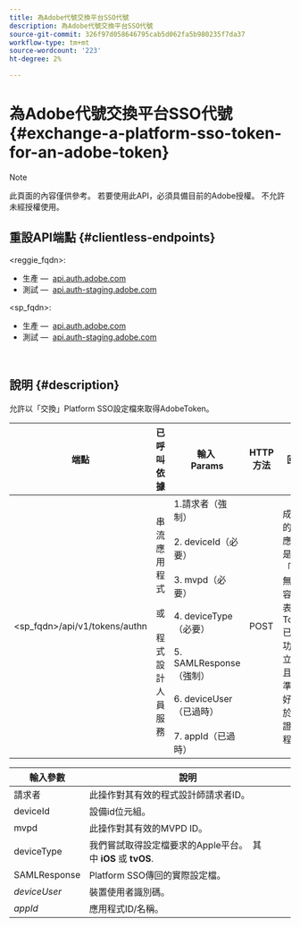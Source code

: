 ```yaml
---
title: 為Adobe代號交換平台SSO代號
description: 為Adobe代號交換平台SSO代號
source-git-commit: 326f97d058646795cab5d062fa5b980235f7da37
workflow-type: tm+mt
source-wordcount: '223'
ht-degree: 2%

---
```



# 為Adobe代號交換平台SSO代號 {#exchange-a-platform-sso-token-for-an-adobe-token}

>[!NOTE]
>
>此頁面的內容僅供參考。 若要使用此API，必須具備目前的Adobe授權。 不允許未經授權使用。

## 重設API端點 {#clientless-endpoints}

&lt;reggie_fqdn>:

* 生產 —  [api.auth.adobe.com](http://api.auth.adobe.com/)
* 測試 —  [api.auth-staging.adobe.com](http://api.auth-staging.adobe.com/)

&lt;sp_fqdn>:

* 生產 —  [api.auth.adobe.com](http://api.auth.adobe.com/)
* 測試 —  [api.auth-staging.adobe.com](http://api.auth-staging.adobe.com/)

</br>

## 說明 {#description}

允許以「交換」Platform SSO設定檔來取得AdobeToken。

| 端點 | 已呼叫  </br>依據 | 輸入   </br>Params | HTTP  </br>方法 | 回應 | HTTP  </br>回應 |
| --- | --- | --- | --- | --- | --- |
| &lt;sp_fqdn>/api/v1/tokens/authn | 串流應用程式</br></br>或</br></br>程式設計人員服務 | 1.請求者（強制）</br>    </br>2.  deviceId（必要）</br>    </br>3.  mvpd（必要）</br>    </br>4.  deviceType（必要）</br>    </br>5.  SAMLResponse（強制）</br>    </br>6.  deviceUser（已過時）</br>    </br>7.  appId（已過時） | POST | 成功的回應將是「204無內容」，表示Token已成功建立，且已準備好用於驗證流程。 | 204 — 無內容   </br>400 — 錯誤請求 |


| 輸入參數 | 說明 |
| --- | --- |
| 請求者 | 此操作對其有效的程式設計師請求者ID。 |
| deviceId | 設備id位元組。 |
| mvpd | 此操作對其有效的MVPD ID。 |
| deviceType | 我們嘗試取得設定檔要求的Apple平台。  其中 **iOS** 或 **tvOS**. |
| SAMLResponse | Platform SSO傳回的實際設定檔。 |
| _deviceUser_ | 裝置使用者識別碼。 |
| _appId_ | 應用程式ID/名稱。 |


